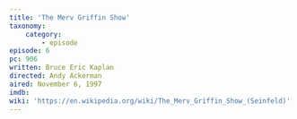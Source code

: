 ```yaml
---
title: 'The Merv Griffin Show'
taxonomy:
    category:
        - episode
episode: 6
pc: 906
written: Bruce Eric Kaplan
directed: Andy Ackerman
aired: November 6, 1997
imdb:
wiki: 'https://en.wikipedia.org/wiki/The_Merv_Griffin_Show_(Seinfeld)'
---
```

